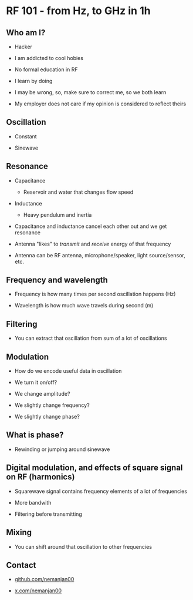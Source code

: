 # RF 101 - from Hz, to GHz in 1h

## Who am I?

* Hacker

* I am addicted to cool hobies

* No formal education in RF

* I learn by doing

* I may be wrong, so, make sure to correct me, so we both learn

* My employer does not care if my opinion is considered to reflect theirs

## Oscillation

* Constant

* Sinewave

## Resonance

* Capacitance

    * Reservoir and water that changes flow speed

* Inductance

    * Heavy pendulum and inertia

* Capacitance and inductance cancel each other out and we get resonance

* Antenna "likes" to *transmit* and *receive* energy of that frequency

* Antenna can be RF antenna, microphone/speaker, light source/sensor, etc.

## Frequency and wavelength

* Frequency is how many times per second oscillation happens (Hz)

* Wavelength is how much wave travels during second (m)

## Filtering

* You can extract that oscillation from sum of a lot of oscillations

## Modulation

* How do we encode useful data in oscillation

* We turn it on/off?

* We change amplitude?

* We slightly change frequency?

* We slightly change phase?

## What is phase?

* Rewinding or jumping around sinewave

## Digital modulation, and effects of square signal on RF (harmonics)

* Squarewave signal contains frequency elements of a lot of frequencies

* More bandwith

* Filtering before transmitting

## Mixing

* You can shift around that oscillation to other frequencies

## Contact

* [github.com/nemanjan00](https://github.com/nemanjan00)

* [x.com/nemanjan00](https://x.com/nemanjan00)
